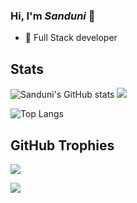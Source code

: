 ### Hi, I'm *Sanduni* 👋
 -  🔭 Full Stack developer

## Stats
![Sanduni's GitHub stats](https://github-readme-stats.vercel.app/api?username=sandu9618&theme=dark&show_icons=true&hide_border=true) ![](https://github-readme-streak-stats.herokuapp.com/?user=aeristhy&theme=onedark&hide_border=true&show_icons=true) 

![Top Langs](https://github-readme-stats.vercel.app/api/top-langs/?username=sandu9618&layout=compact&theme=dark&show_icons=true&hide_border=true)

## GitHub Trophies
 ![](https://github-profile-trophy.vercel.app/?username=sandu9618&theme=onedark&hide_border=true&show_icons=true)

![](https://visitor-badge.laobi.icu/badge?page_id=sandu9618)

